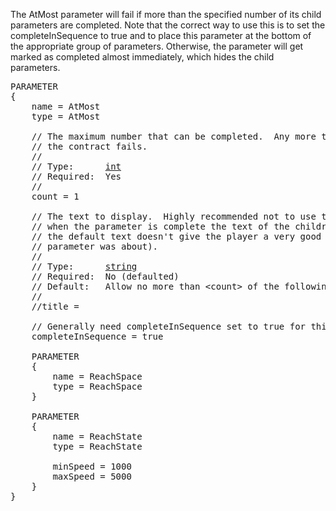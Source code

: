 The AtMost parameter will fail if more than the specified number of its child parameters are completed.  Note that the correct way to use this is to set the completeInSequence to true and to place this parameter at the bottom of the appropriate group of parameters.  Otherwise, the parameter will get marked as completed almost immediately, which hides the child parameters.

<pre>
PARAMETER
{
    name = AtMost
    type = AtMost

    // The maximum number that can be completed.  Any more than this and
    // the contract fails.
    //
    // Type:      <a href="Numeric-Type">int</a>
    // Required:  Yes
    //
    count = 1

    // The text to display.  Highly recommended not to use the default text, as
    // when the parameter is complete the text of the children disappears (and
    // the default text doesn't give the player a very good idea what the
    // parameter was about).
    //
    // Type:      <a href="String-Type">string</a>
    // Required:  No (defaulted)
    // Default:   Allow no more than &lt;count&gt; of the following
    // 
    //title =

    // Generally need completeInSequence set to true for this.
    completeInSequence = true

    PARAMETER
    {
        name = ReachSpace
        type = ReachSpace
    }

    PARAMETER
    {
        name = ReachState
        type = ReachState

        minSpeed = 1000
        maxSpeed = 5000
    }
}
</pre>
